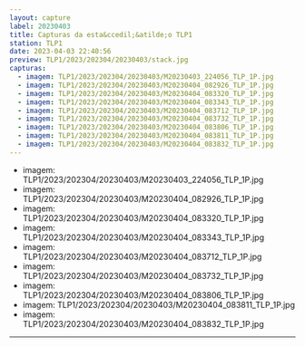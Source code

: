 ```yaml
---
layout: capture
label: 20230403
title: Capturas da esta&ccedil;&atilde;o TLP1
station: TLP1
date: 2023-04-03 22:40:56
preview: TLP1/2023/202304/20230403/stack.jpg
capturas:
  - imagem: TLP1/2023/202304/20230403/M20230403_224056_TLP_1P.jpg
  - imagem: TLP1/2023/202304/20230403/M20230404_082926_TLP_1P.jpg
  - imagem: TLP1/2023/202304/20230403/M20230404_083320_TLP_1P.jpg
  - imagem: TLP1/2023/202304/20230403/M20230404_083343_TLP_1P.jpg
  - imagem: TLP1/2023/202304/20230403/M20230404_083712_TLP_1P.jpg
  - imagem: TLP1/2023/202304/20230403/M20230404_083732_TLP_1P.jpg
  - imagem: TLP1/2023/202304/20230403/M20230404_083806_TLP_1P.jpg
  - imagem: TLP1/2023/202304/20230403/M20230404_083811_TLP_1P.jpg
  - imagem: TLP1/2023/202304/20230403/M20230404_083832_TLP_1P.jpg
---
```

  - imagem: TLP1/2023/202304/20230403/M20230403_224056_TLP_1P.jpg
  - imagem: TLP1/2023/202304/20230403/M20230404_082926_TLP_1P.jpg
  - imagem: TLP1/2023/202304/20230403/M20230404_083320_TLP_1P.jpg
  - imagem: TLP1/2023/202304/20230403/M20230404_083343_TLP_1P.jpg
  - imagem: TLP1/2023/202304/20230403/M20230404_083712_TLP_1P.jpg
  - imagem: TLP1/2023/202304/20230403/M20230404_083732_TLP_1P.jpg
  - imagem: TLP1/2023/202304/20230403/M20230404_083806_TLP_1P.jpg
  - imagem: TLP1/2023/202304/20230403/M20230404_083811_TLP_1P.jpg
  - imagem: TLP1/2023/202304/20230403/M20230404_083832_TLP_1P.jpg
---
